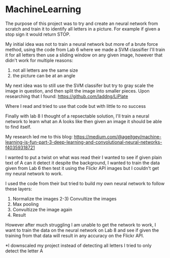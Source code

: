 # MachineLearning

The purpose of this project was to try and create an neural network from scratch and train it to identify all letters in a picture.
For example if given a stop sign it would return STOP.

My initial idea was not to train a neural network but more of a brute force method, using the code from Lab 6 where we made a SVM classifier
I'll train it for all letters then use a sliding window on any given image, however that didn't work for multiple reasons:

1) not all letters are the same size
2) the picture can be at an angle

My next idea was to still use the SVM classifer but try to gray scale the image in question, and then split the image into smaller pieces.
Upon researching that I found: 
https://github.com/laddng/LiPlate

Where I read and tried to use that code but with little to no success

Finally with lab 8 I thought of a repsectable solution, I'll train a neural network to learn what an A looks like then given an image it should be 
able to find itself.

My research led me to this blog:
https://medium.com/@ageitgey/machine-learning-is-fun-part-3-deep-learning-and-convolutional-neural-networks-f40359318721

I wanted to put a twist on what was read their I wanted to see if given plain text of A can it detect it despite the background, I wanted 
to train the data given from Lab 6 then test it using the Flickr API images but I couldn't get my neural network to work.

I used the code from their but tried to build my own neural network to follow these layers:
1) Normalize the images
2-3) Convultize the images
4) Max pooling
5) Convultizze the image again
6) Result

However after much struggling I am unable to get the network to work, I want to train the data on the neural network on Lab 8 and see if given the 
training from that data will result in any accuracy on the Flickr API.

*I downscaled my project instead of detecting all letters I tried to only detect the letter A

